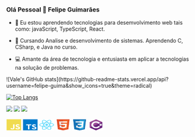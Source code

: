 ### Olá Pessoal 👋 Felipe Guimarães  

- 🌱 Eu estou aprendendo tecnologias para desemvolvimento web tais como: javaScript, TypeScript, React.

- 🌱 Cursando Analise e desenvolvimento de sistemas. Aprendendo C, CSharp, e Java no curso.

- 💻 Amante da área de tecnologia e entusiasta em aplicar a tecnologias na solução de problemas.

<div><style> width="51%"</style>  ![Vale's GitHub stats](https://github-readme-stats.vercel.app/api?username=felipe-guima&show_icons=true&theme=radical) </div>

<div></div>

[![Top Langs](https://github-readme-stats.vercel.app/api/top-langs/?username=felipe-guima&layout=donut&theme=radical)](https://github.com/anuraghazra/github-readme-stats)


<section> 
    <a href = "mailto:feelipe.guima@gmail.com"><img src="https://img.shields.io/badge/-Gmail-%23333?style=for-the-badge&logo=gmail&logoColor=white" target="_blank"></a>
  <a href="https://www.linkedin.com/in/felipe-guimar%C3%A3es-felipe-guima" target="_blank"><img src="https://img.shields.io/badge/-LinkedIn-%230077B5?style=for-the-badge&logo=linkedin&logoColor=white" target="_blank"></a> 
  <a href="https://instagram.com/feelipe.guima" target="_blank"><img src="https://img.shields.io/badge/-Instagram-%23E4405F?style=for-the-badge&logo=instagram&logoColor=white" target="_blank"></a>
</section>

<section style="display: inline_block"><br>
  <img align="center" alt="Js" height="30" width="40" src="https://raw.githubusercontent.com/devicons/devicon/master/icons/javascript/javascript-plain.svg">
  <img align="center" alt="Ts" height="30" width="40" src="https://raw.githubusercontent.com/devicons/devicon/master/icons/typescript/typescript-plain.svg">
  <img align="center" alt="React" height="30" width="40" src="https://raw.githubusercontent.com/devicons/devicon/master/icons/react/react-original.svg">
  <img align="center" alt="HTML" height="30" width="40" src="https://raw.githubusercontent.com/devicons/devicon/master/icons/html5/html5-original.svg">
  <img align="center" alt="CSS" height="30" width="40" src="https://raw.githubusercontent.com/devicons/devicon/master/icons/css3/css3-original.svg">
  <img align="center" alt="Csharp" height="30" width="40" src="https://raw.githubusercontent.com/devicons/devicon/master/icons/csharp/csharp-original.svg">
</section>
